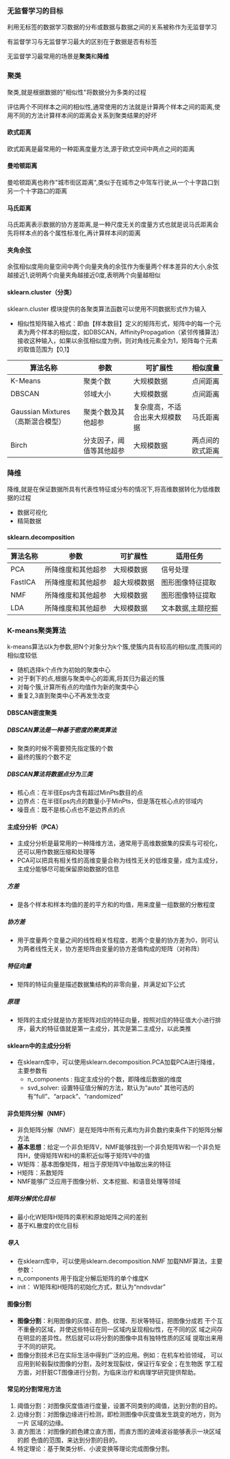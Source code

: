 ### 无监督学习的目标

利用无标签的数据学习数据的分布或数据与数据之间的关系被称作为无监督学习

有监督学习与无监督学习最大的区别在于数据是否有标签

无监督学习最常用的场景是**聚类**和**降维**

### 聚类

聚类,就是根据数据的"相似性"将数据分为多类的过程

评估两个不同样本之间的相似性,通常使用的方法就是计算两个样本之间的距离,使用不同的方法计算样本间的距离会关系到聚类结果的好坏

#### 欧式距离

欧式距离是最常用的一种距离度量方法,源于欧式空间中两点之间的距离

#### 曼哈顿距离

曼哈顿距离也称作"城市街区距离",类似于在城市之中驾车行驶,从一个十字路口到另一个十字路口的距离

#### 马氏距离

马氏距离表示数据的协方差距离,是一种尺度无关的度量方式也就是说马氏距离会先将样本点的各个属性标准化,再计算样本间的距离

#### 夹角余弦

余弦相似度用向量空间中两个向量夹角的余弦作为衡量两个样本差异的大小,余弦越接近1,说明两个向量夹角越接近0度,表明两个向量越相似

#### sklearn.cluster（分类）

sklearn.cluster 模块提供的各聚类算法函数可以使用不同数据形式作为输入

- 相似性矩阵输入格式：即由【样本数目】定义的矩阵形式，矩阵中的每一个元素为两个样本的相似度，如DBSCAN，AffinityPropagation（紧邻传播算法）接收这种输入，如果以余弦相似度为例，则对角线元素全为1，矩阵每个元素的取值范围为【0,1】

| 算法名称                          | 参数                     | 可扩展性                       | 相似度量         |
| --------------------------------- | ------------------------ | ------------------------------ | ---------------- |
| K-Means                           | 聚类个数                 | 大规模数据                     | 点间距离         |
| DBSCAN                            | 邻域大小                 | 大规模数据                     | 点间距离         |
| Gaussian Mixtures（高斯混合模型） | 聚类个数及其他超参       | 复杂度高，不适合出来大规模数据 | 马氏距离         |
| Birch                             | 分支因子，阈值等其他超参 | 大规模数据                     | 两点间的欧式距离 |

### 降维

降维,就是在保证数据所具有代表性特征或分布的情况下,将高维数据转化为低维数据的过程

- 数据可视化
- 精简数据

#### sklearn.decomposition

| 算法名称 | 参数               | 可扩展性     | 适用任务          |
| -------- | ------------------ | ------------ | ----------------- |
| PCA      | 所降维度和其他超参 | 大规模数据   | 信号处理          |
| FastICA  | 所降维度和其他超参 | 超大规模数据 | 图形图像特征提取  |
| NMF      | 所降维度和其他超参 | 大规模数据   | 图形图像特征提取  |
| LDA      | 所降维度和其他超参 | 大规模数据   | 文本数据,主题挖掘 |

### K-means聚类算法

k-means算法以k为参数,把N个对象分为k个簇,使簇内具有较高的相似度,而簇间的相似度较低

- 随机选择k个点作为初始的聚类中心
- 对于剩下的点,根据与聚类中心的距离,将其归为最近的簇
- 对每个簇,计算所有点的均值作为新的聚类中心
- 重复2,3直到聚类中心不再发生改变

#### DBSCAN密度聚类

##### DBSCAN算法是一种基于密度的聚类算法

- 聚类的时候不需要预先指定簇的个数
-  最终的簇的个数不定

##### DBSCAN算法将数据点分为三类

- 核心点：在半径Eps内含有超过MinPts数目的点
- 边界点：在半径Eps内点的数量小于MinPts，但是落在核心点的邻域内
- 噪音点：既不是核心点也不是边界点的点

#### 主成分分析（PCA）

- 主成分分析是最常用的一种降维方法，通常用于高维数据集的探索与可视化，还可以用作数据压缩和处理等
- PCA可以把具有相关性的高维变量合称为线性无关的低维变量，成为主成分，主成分能够尽可能保留原始数据的信息

##### 方差

- 是各个样本和样本均值的差的平方和的均值，用来度量一组数据的分散程度

##### 协方差

- 用于度量两个变量之间的线性相关性程度，若两个变量的协方差为0，则可认为两者线性无关，协方差矩阵由变量的协方差值构成的矩阵（对称阵）

##### 特征向量

- 矩阵的特征向量是描述数据集结构的非零向量，并满足如下公式

##### 原理

- 矩阵的主成分就是协方差矩阵对应的特征向量，按照对应的特征值大小进行排序，最大的特征值就是第一主成分，其次是第二主成分，以此类推

#### sklearn中的主成分分析

- 在sklearn库中，可以使用sklearn.decomposition.PCA加载PCA进行降维，主要参数有
  - n_components : 指定主成分的个数，即降维后数据的维度
  - svd_solver: 设置特征值分解的方法，默认为“auto” 其他可选的有“full”、“arpack”、“randomized”

#### 非负矩阵分解（NMF）

- 非负矩阵分解（NMF）是在矩阵中所有元素均为非负数约束条件下的矩阵分解方法
- **基本思想**：给定一个非负矩阵V，NMF能够找到一个非负矩阵W和一个非负矩阵H，使得矩阵W和H的乘积近似等于矩阵V中的值
- W矩阵：基本图像矩阵，相当于原矩阵V中抽取出来的特征
- H矩阵：系数矩阵
- NMF能够广泛应用于图像分析、文本挖掘、和语音处理等领域

##### 矩阵分解优化目标

- 最小化W矩阵H矩阵的乘积和原始矩阵之间的差别
- 基于KL散度的优化目标

##### 导入

- 在sklearn库中，可以使用sklearn.decomposition.NMF 加载NMF算法，主要参数：
- n_components 用于指定分解后矩阵的单个维度K
- init： W矩阵和H矩阵的初始化方式，默认为“nndsvdar”

#### 图像分割

- **图像分割**：利用图像的灰度、颜色、纹理、形状等特征，把图像分成若
  干个互不重叠的区域，并使这些特征在同一区域内呈现相似性，在不同的区
  域之间存在明显的差异性。然后就可以将分割的图像中具有独特性质的区域
  提取出来用于不同的研究。
- 图像分割技术已在实际生活中得到广泛的应用。例如：在机车检验领域，
  可以应用到轮毂裂纹图像的分割，及时发现裂纹，保证行车安全；在生物医
  学工程方面，对肝脏CT图像进行分割，为临床治疗和病理学研究提供帮助。

#### 常见的分割常用方法

1. 阈值分割：对图像灰度值进行度量，设置不同类别的阈值，达到分割的目的。
2. 边缘分割：对图像边缘进行检测，即检测图像中灰度值发生跳变的地方，则为一片
   区域的边缘。
3. 直方图法：对图像的颜色建立直方图，而直方图的波峰波谷能够表示一块区域的颜
   色值的范围，来达到分割的目的。
4. 特定理论：基于聚类分析、小波变换等理论完成图像分割。



























